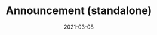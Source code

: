 ---
title: "Announcement (standalone)"
date: "2021-03-08"
description: "This pattern is used to announce the outcome of an activity, sometimes (but not always) linking an original resource to a new, related resource."
layout: pattern_example
status: [review,draft]
weight: 1
payload:
    contexts: ["ldp","ietf"]
    id: "urn:uuid:94ecae35-dcfd-4182-8550-22c7164fe23f"
    type: ["Announce"]
    origin:
        lookup: "generic-origin-system"
    target:
        lookup: "generic-target-system"
    object:
        lookup: generic-object
    actor:
        lookup: generic-actor
---